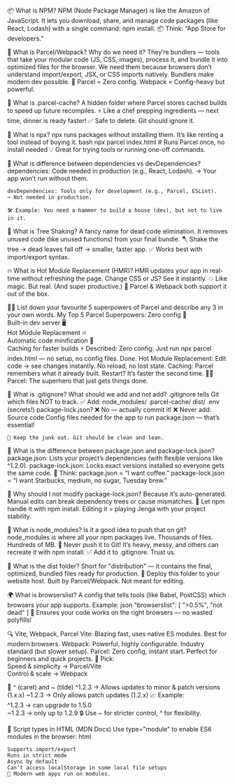 📦 What is NPM? 
NPM (Node Package Manager) is like the Amazon of JavaScript. It lets you download, share, and manage code packages (like React, Lodash) with a single command: npm install. 
    📦 Think: “App Store for developers.” 
     
🔨 What is Parcel/Webpack? Why do we need it? 
They’re bundlers — tools that take your modular code (JS, CSS, images), process it, and bundle it into optimized files for the browser. 
We need them because browsers don’t understand import/export, JSX, or CSS imports natively. Bundlers make modern dev possible. 
    🧱 Parcel = Zero config. Webpack = Config-heavy but powerful. 
     
🧹 What is .parcel-cache? 
A hidden folder where Parcel stores cached builds to speed up future recompiles. 
    ⚡ Like a chef prepping ingredients — next time, dinner is ready faster! 
    ✅ Safe to delete. Git should ignore it. 
     
🚀 What is npx? 
npx runs packages without installing them. It’s like renting a tool instead of buying it. 
bash 
npx parcel index.html  # Runs Parcel once, no install needed
    💡 Great for trying tools or running one-off commands. 
     
🌱 What is difference between dependencies vs devDependencies? 
    dependencies: Code needed in production (e.g., React, Lodash).
    → Your app won’t run without them. 

    devDependencies: Tools only for development (e.g., Parcel, ESLint).
    → Not needed in production. 
     
    🛠️ Example: You need a hammer to build a house (dev), but not to live in it. 
     
🌲 What is Tree Shaking? 
A fancy name for dead code elimination. It removes unused code (like unused functions) from your final bundle. 
    🪓 Shake the tree → dead leaves fall off → smaller, faster app. 
    ✅ Works best with import/export syntax. 
     
🔥 What is Hot Module Replacement (HMR)? 
HMR updates your app in real-time without refreshing the page. Change CSS or JS? See it instantly. 
    💥 Like magic. But real. (And super productive.) 
    🎯 Parcel & Webpack both support it out of the box. 
 
🦸‍♂️ List down your favourite 5 superpowers of Parcel and describe any 3 in your own words. 
My Top 5 Parcel Superpowers: 
    Zero config 🎉  
    Built-in dev server 🖥️  
    Hot Module Replacement 🔥  
    Automatic code minification 🧼  
    Caching for faster builds ⚡
Described: 
    Zero config: Just run npx parcel index.html — no setup, no config files. Done.
    Hot Module Replacement: Edit code → see changes instantly. No reload, no lost state.
    Caching: Parcel remembers what it already built. Restart? It’s faster the second time.
    🦸‍♀️ Parcel: The superhero that just gets things done. 
     
🚫 What is .gitignore? What should we add and not add? 
.gitignore tells Git which files NOT to track. 
✅ Add: 
    node_modules/
    .parcel-cache/
    dist/
    .env (secrets!)
    package-lock.json? ❌ No — actually commit it!
❌ Never add: 
    Source code
    Config files needed for the app to run
    package.json — that’s essential!
    
    🧽 Keep the junk out. Git should be clean and lean. 
 
📄 What is the difference between package.json and package-lock.json? 
    package.json: Lists your project’s dependencies (with flexible versions like ^1.2.0).
    package-lock.json: Locks exact versions installed so everyone gets the same code.
    🔐 Think: package.json = “I want coffee.”
    package-lock.json = “I want Starbucks, medium, no sugar, Tuesday brew.” 
     
🛑 Why should I not modify package-lock.json? 
Because it’s auto-generated. Manual edits can break dependency trees or cause mismatches. 
    🤖 Let npm handle it with npm install.
    Editing it = playing Jenga with your project stability. 
     
📁 What is node_modules? Is it a good idea to push that on git? 
node_modules is where all your npm packages live. Thousands of files. Hundreds of MB. 
    🚫 Never push it to Git!
    It’s heavy, messy, and others can recreate it with npm install. 
    ✅ Add it to .gitignore. Trust us. 
     
📂 What is the dist folder? 
Short for "distribution" — it contains the final, optimized, bundled files ready for production. 
    🚀 Deploy this folder to your website host.
    Built by Parcel/Webpack. Not meant for editing. 
     
🌍 What is browserslist? 
A config that tells tools (like Babel, PostCSS) which browsers your app supports. 
Example: 
json
"browserslist": [
  ">0.5%",
  "not dead"
]
    🎯 Ensures your code works on the right browsers — no wasted polyfills! 
 
🔍 Vite, Webpack, Parcel 
    Vite: Blazing fast, uses native ES modules. Best for modern browsers.
    Webpack: Powerful, highly configurable. Industry standard (but slower setup).
    Parcel: Zero config, instant start. Perfect for beginners and quick projects.
    🏁 Pick:   
        Speed & simplicity → Parcel/Vite  
        Control & scale → Webpack
 
🔢 ^ (caret) and ~ (tilde) 
    ^1.2.3 → Allows updates to minor & patch versions (1.x.x)
    ~1.2.3 → Only allows patch updates (1.2.x)
    📈 Example:   
        ^1.2.3 → can upgrade to 1.5.0  
        ~1.2.3 → only up to 1.2.9
    🔒 Use ~ for stricter control, ^ for flexibility. 
     
📜 Script types in HTML (MDN Docs) 
Use type="module" to enable ES6 modules in the browser: 
html
<script type="module" src="app.js"></script>
    Supports import/export
    Runs in strict mode
    Async by default
    Can’t access localStorage in some local file setups
    🧩 Modern web apps run on modules.
     